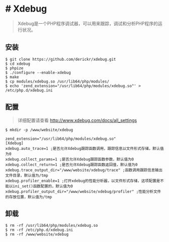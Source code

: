 # # Xdebug

> Xdebug是一个PHP程序调试器，可以用来跟踪，调试和分析PHP程序的运行状况。

## 安装
```
$ git clone https://github.com/derickr/xdebug.git
$ cd xdebug
$ phpize
$ ./configure --enable-xdebug
$ make
$ cp modules/xdebug.so /usr/lib64/php/modules/
$ echo 'zend_extension="/usr/lib64/php/modules/xdebug.so"' > /etc/php.d/xdebug.ini
```

## 配置
> 详细配置请查看 http://www.xdebug.com/docs/all_settings

```
$ mkdir -p /www/website/xdebug
```

```
zend_extension="/usr/lib64/php/modules/xdebug.so"
[Xdebug]
xdebug.auto_trace=1 ;是否允许Xdebug跟踪函数调用，跟踪信息以文件形式存储，默认值为0
xdebug.collect_params=1 ;是否允许Xdebug跟踪函数参数，默认值为0
xdebug.collect_return=1 ;是否允许Xdebug跟踪函数返回值，默认值为0
xdebug.trace_output_dir="/www/website/xdebug/trace" ;函数调用跟踪信息输出文件目录，默认值为/tmp
xdebug.profiler_enable=1 ;打开xdebug的性能分析器，以文件形式存储，这项配置是不能以ini_set()函数配置的，默认值为0
xdebug.profiler_output_dir="/www/website/xdebug/profiler" ;性能分析文件的存放位置，默认值为/tmp
```

## 卸载
```
$ rm -rf /usr/lib64/php/modules/xdebug.so
$ rm -rf /etc/php.d/xdebug.ini
$ rm -rf /www/website/xdebug
```